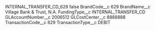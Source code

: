 <?xml version="1.0" encoding="UTF-8"?>
<CustomMetadata xmlns="http://soap.sforce.com/2006/04/metadata" xmlns:xsi="http://www.w3.org/2001/XMLSchema-instance" xmlns:xsd="http://www.w3.org/2001/XMLSchema">
    <label>INTERNAL_TRANSFER_CD_629</label>
    <protected>false</protected>
    <values>
        <field>BrandCode__c</field>
        <value xsi:type="xsd:string">629</value>
    </values>
    <values>
        <field>BrandName__c</field>
        <value xsi:type="xsd:string">Village Bank &amp; Trust, N.A.</value>
    </values>
    <values>
        <field>FundingType__c</field>
        <value xsi:type="xsd:string">INTERNAL_TRANSFER_CD</value>
    </values>
    <values>
        <field>GLAccountNumber__c</field>
        <value xsi:type="xsd:string">2006512</value>
    </values>
    <values>
        <field>GLCostCenter__c</field>
        <value xsi:type="xsd:string">8888888</value>
    </values>
    <values>
        <field>TransactionCode__c</field>
        <value xsi:type="xsd:string">829</value>
    </values>
    <values>
        <field>TransactionType__c</field>
        <value xsi:type="xsd:string">DEBIT</value>
    </values>
</CustomMetadata>
